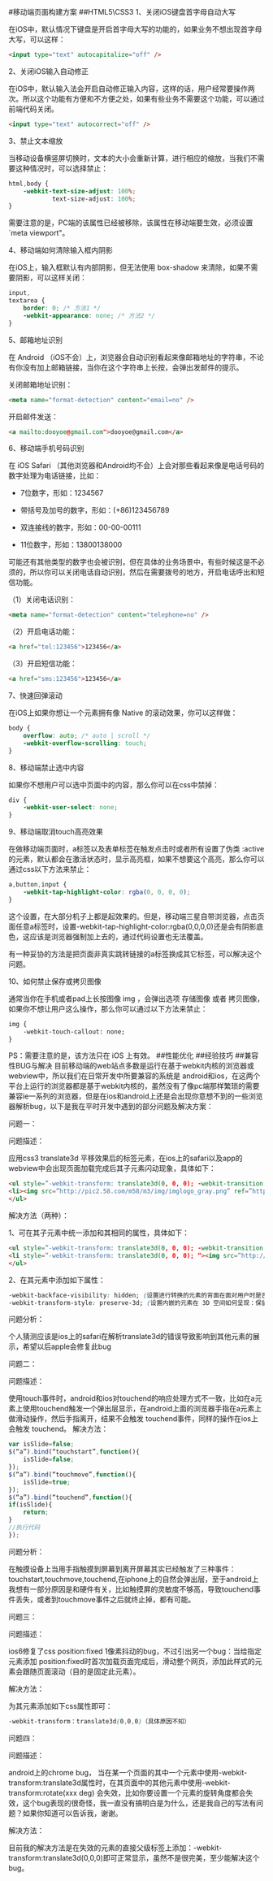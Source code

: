 #移动端页面构建方案
##HTML5\CSS3
1、关闭iOS键盘首字母自动大写    

在iOS中，默认情况下键盘是开启首字母大写的功能的，如果业务不想出现首字母大写，可以这样：
```html
<input type="text" autocapitalize="off" />
```

2、关闭iOS输入自动修正

在iOS中，默认输入法会开启自动修正输入内容，这样的话，用户经常要操作两次。所以这个功能有方便和不方便之处，如果有些业务不需要这个功能，可以通过前端代码关闭。

```html
<input type="text" autocorrect="off" />
```

3、禁止文本缩放

当移动设备横竖屏切换时，文本的大小会重新计算，进行相应的缩放，当我们不需要这种情况时，可以选择禁止：
```css
html,body {
    -webkit-text-size-adjust: 100%;
            text-size-adjust: 100%;
}
```
需要注意的是，PC端的该属性已经被移除，该属性在移动端要生效，必须设置 `meta viewport"。


4、移动端如何清除输入框内阴影

在iOS上，输入框默认有内部阴影，但无法使用 box-shadow 来清除，如果不需要阴影，可以这样关闭：
```css
input,
textarea {
    border: 0; /* 方法1 */
    -webkit-appearance: none; /* 方法2 */
}
```

5、邮箱地址识别

在 Android （iOS不会）上，浏览器会自动识别看起来像邮箱地址的字符串，不论有你没有加上邮箱链接，当你在这个字符串上长按，会弹出发邮件的提示。

关闭邮箱地址识别：
```html
<meta name="format-detection" content="email=no" />
```
开启邮件发送：
```html
<a mailto:dooyoe@gmail.com">dooyoe@gmail.com</a>
```

6、移动端手机号码识别

在 iOS Safari （其他浏览器和Android均不会）上会对那些看起来像是电话号码的数字处理为电话链接，比如：

* 7位数字，形如：1234567

* 带括号及加号的数字，形如：(+86)123456789

* 双连接线的数字，形如：00-00-00111

* 11位数字，形如：13800138000

可能还有其他类型的数字也会被识别，但在具体的业务场景中，有些时候这是不必须的，所以你可以关闭电话自动识别，然后在需要拨号的地方，开启电话呼出和短信功能。

（1）关闭电话识别：
```html
<meta name="format-detection" content="telephone=no" />
```
（2）开启电话功能：
```html
<a href="tel:123456">123456</a>
```
（3）开启短信功能：
```html
<a href="sms:123456">123456</a>
```

7、快速回弹滚动

在iOS上如果你想让一个元素拥有像 Native 的滚动效果，你可以这样做：
```css
body {
    overflow: auto; /* auto | scroll */
    -webkit-overflow-scrolling: touch;
}
```

8、移动端禁止选中内容

如果你不想用户可以选中页面中的内容，那么你可以在css中禁掉：
```css
div {
    -webkit-user-select: none;
}
```


9、移动端取消touch高亮效果

在做移动端页面时，a标签以及表单标莶在触发点击时或者所有设置了伪类 :active 的元素，默认都会在激活状态时，显示高亮框，如果不想要这个高亮，那么你可以通过css以下方法来禁止：
```css
a,button,input {
    -webkit-tap-highlight-color: rgba(0, 0, 0, 0);
}
```
这个设置，在大部分机子上都是起效果的。但是，移动端三星自带浏览器，点击页面任意a标签时，设置-webkit-tap-highlight-color:rgba(0,0,0,0)还是会有阴影底色，这应该是浏览器强制加上去的，通过代码设置也无法覆盖。

有一种妥协的方法是把页面非真实跳转链接的a标签换成其它标签，可以解决这个问题。


10、如何禁止保存或拷贝图像

通常当你在手机或者pad上长按图像 img ，会弹出选项 存储图像 或者 拷贝图像，如果你不想让用户这么操作，那么你可以通过以下方法来禁止：
```html
img {
    -webkit-touch-callout: none;
}
```
PS：需要注意的是，该方法只在 iOS 上有效。
##性能优化
##经验技巧
##兼容性BUG与解决
目前移动端的web站点多数是运行在基于webkit内核的浏览器或webview中，所以我们在日常开发中所要兼容的系统是 android和ios，在这两个平台上运行的浏览器都是基于webkit内核的，虽然没有了像pc端那样繁琐的需要兼容ie一系列的浏览器，但是在ios和android上还是会出现你意想不到的一些浏览器解析bug，以下是我在平时开发中遇到的部分问题及解决方案：

问题一：

问题描述：

应用css3 translate3d 平移效果后的标签元素，在ios上的safari以及app的webview中会出现页面加载完成后其子元素闪动现象，具体如下：
```html
<ul style=”-webkit-transform: translate3d(0, 0, 0); -webkit-transition: 0ms; “>
<li><img src=”http://pic2.58.com/m58/m3/img/imglogo_gray.png” ref=”http://1.pic.58control.cn/p1/big/n_22998799743506.jpg”></li>
</ul>
```
解决方法（两种）：

1、可在其子元素中统一添加和其相同的属性，具体如下：
```html
<ul style=”-webkit-transform: translate3d(0, 0, 0); -webkit-transition: 0ms; “>
<li style=”-webkit-transform: translate3d(0, 0, 0); “><img src=”http://pic2.58.com/m58/m3/img/imglogo_gray.png” ref=”http://1.pic.58control.cn/p1/big/n_22998799743506.jpg”></li>
</ul>
```
2、在其元素中添加如下属性：
```css
-webkit-backface-visibility: hidden; (设置进行转换的元素的背面在面对用户时是否可见：隐藏）
-webkit-transform-style: preserve-3d; (设置内嵌的元素在 3D 空间如何呈现：保留 3D ）
```
问题分析：

个人猜测应该是ios上的safari在解析translate3d的错误导致影响到其他元素的展示，希望以后apple会修复此bug

问题二：

问题描述：

使用touch事件时，android和ios对touchend的响应处理方式不一致，比如在a元素上使用touchend触发一个弹出层显示，在android上面的浏览器手指在a元素上做滑动操作，然后手指离开，结果不会触发 touchend事件，同样的操作在ios上会触发 touchend。
解决方法：
```javascript
var isSlide=false;
$(“a”).bind(“touchstart”,function(){
    isSlide=false;
});
$(“a”).bind(“touchmove”,function(){
    isSlide=true;
});
$(“a”).bind(“touchend”,function(){
if(isSlide){
    return;
}
//执行代码
});
```
问题分析：

在触摸设备上当用手指触摸到屏幕到离开屏幕其实已经触发了三种事件：touchstart,touchmove,touchend,在iphone上的自然会弹出层，至于android上我想有一部分原因是和硬件有关，比如触摸屏的灵敏度不够高，导致touchend事件丢失，或者到touchmove事件之后就终止掉，都有可能。

问题三：

问题描述：

ios6修复了css position:fixed 1像素抖动的bug，不过引出另一个bug：当给指定元素添加 position:fixed时首次加载页面完成后，滑动整个网页，添加此样式的元素会跟随页面滚动（目的是固定此元素）。

解决方法：

为其元素添加如下css属性即可：
```css
-webkit-transform：translate3d(0,0,0)（具体原因不知）
```

问题四：

问题描述：

android上的chrome bug， 当在某一个页面的其中一个元素中使用-webkit-transform:translate3d属性时，在其页面中的其他元素中使用-webkit-transform:rotate(xxx deg) 会失效，比如你要设置一个元素的旋转角度都会失效，这个bug表现的很奇怪，我一直没有搞明白是为什么，还是我自己的写法有问题？如果你知道可以告诉我，谢谢。

解决方法：

目前我的解决方法是在失效的元素的直接父级标签上添加：-webkit-transform:translate3d(0,0,0)即可正常显示，虽然不是很完美，至少能解决这个bug。